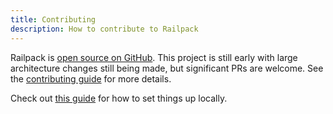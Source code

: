 ```yaml
---
title: Contributing
description: How to contribute to Railpack
---
```


Railpack is [open source on GitHub](https://github.com/railwayapp/railpack).
This project is still early with large architecture changes still being made,
but significant PRs are welcome. See the [contributing
guide](https://github.com/railwayapp/railpack/blob/main/CONTRIBUTING.md) for
more details.

Check out [this guide](/guides/developing-locally) for how to set things up
locally.
